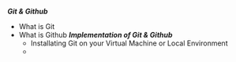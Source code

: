 ***Git & Github***
- What is Git
- What is Github
***Implementation of Git & Github***
  - Installating Git on your Virtual Machine or Local Environment
  - 
